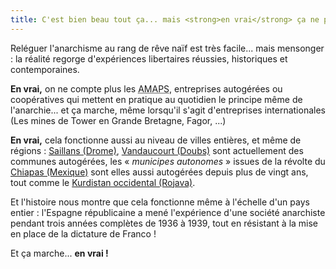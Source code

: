 ```yaml
---
title: C'est bien beau tout ça... mais <strong>en vrai</strong> ça ne peut pas marcher
---
```


Reléguer l'anarchisme au rang de rêve naïf est très facile... mais mensonger : la réalité regorge d'expériences libertaires réussies, historiques et contemporaines.

**En vrai,** on ne compte plus les <abbr title="Associations pour le maintien d'une agriculture paysanne">AMAPS</abbr>, entreprises autogérées ou coopératives qui mettent en pratique au quotidien le principe même de l'anarchie... et ça marche, même lorsqu'il s'agit d'entreprises internationales (Les mines de Tower en Grande Bretagne, Fagor,&nbsp;...)

**En vrai,** cela fonctionne aussi au niveau de villes entières, et même de régions&nbsp;: <a href="https://fr.wikipedia.org/wiki/Saillans_(Dr%C3%B4me)" target="_blank">Saillans (Drome)</a>, <a href="https://fr.wikipedia.org/wiki/Vandoncourt" target="_blank">Vandaucourt (Doubs)</a> sont actuellement des communes autogérées, les «&nbsp;<em lang="es">municipes autonomes</em>&nbsp;» issues de la révolte du <a href="https://fr.wikipedia.org/wiki/R%C3%A9volte_au_Chiapas" target="_blank">Chiapas (Mexique)</a> sont elles aussi autogérées depuis plus de vingt ans, tout comme le <a href="https://fr.wikipedia.org/wiki/Kurdistan_occidental" target="_blank">Kurdistan occidental (Rojava)</a>.

Et l'histoire nous montre que cela fonctionne même à l'échelle d'un pays entier&nbsp;: l'Espagne républicaine a mené l'expérience d'une société anarchiste pendant trois années complètes de 1936 à 1939, tout en résistant à la mise en place de la dictature de Franco&nbsp;!

Et ça marche... **en vrai&nbsp;!**
